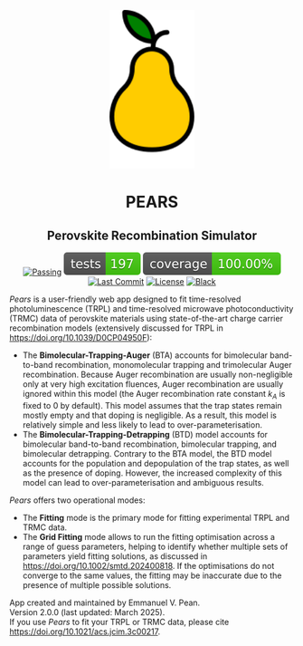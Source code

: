 <p align="center">
  <img src="https://github.com/Emmanuelpean/pears/blob/main/resources/medias/logo.svg" alt="Raft" width="150">
</p>

<h1 align="center">PEARS</h1>
<h2 align="center">Perovskite Recombination Simulator</h2>

<div align="center">

  [![Passing](https://github.com/emmanuelpean/pears/actions/workflows/test.yml/badge.svg?branch=main&event=push)](https://github.com/Emmanuelpean/pears/actions/workflows/test.yml)
  [![Tests Status](./reports/tests/tests-badge.svg?dummy=8484744)](https://emmanuelpean.github.io/pears/reports/tests/report.html?sort=result)
  [![Coverage Status](./reports/coverage/coverage-badge.svg?dummy=8484744)](https://emmanuelpean.github.io/pears/reports/coverage/htmlcov/index.html)
  [![Last Commit](https://img.shields.io/github/last-commit/emmanuelpean/pears/main)](https://github.com/emmanuelpean/pears/commits/main)
  [![License](https://img.shields.io/badge/License-MIT-yellow.svg)](https://opensource.org/licenses/MIT)
  [![Black](https://img.shields.io/badge/code%20style-black-000000.svg)](https://github.com/psf/black)

</div>


*Pears* is a user-friendly web app designed to fit time-resolved photoluminescence (TRPL) and time-resolved microwave 
photoconductivity (TRMC) data of perovskite materials using state-of-the-art charge carrier recombination models 
(extensively discussed for TRPL in https://doi.org/10.1039/D0CP04950F): 
* The **Bimolecular-Trapping-Auger** (BTA) accounts for bimolecular band-to-band recombination, monomolecular trapping and 
trimolecular Auger recombination. Because Auger recombination are usually non-negligible only at very high excitation 
fluences, Auger recombination are usually ignored within this model (the Auger recombination rate constant $k_A$ is 
fixed to 0 by default). This model assumes that the trap states remain mostly empty and that doping is negligible. 
As a result, this model is relatively simple and less likely to lead to over-parameterisation.
* The **Bimolecular-Trapping-Detrapping** (BTD) model accounts for bimolecular band-to-band recombination, bimolecular 
trapping, and bimolecular detrapping. Contrary to the BTA model, the BTD model accounts for the population and 
depopulation of the trap states, as well as the presence of doping. However, the increased complexity of this model can 
lead to over-parameterisation and ambiguous results.

*Pears* offers two operational modes:
* The **Fitting** mode is the primary mode for fitting experimental TRPL and TRMC data.
* The **Grid Fitting** mode allows to run the fitting optimisation across a range of guess parameters, helping to 
identify whether multiple sets of parameters yield fitting solutions, as discussed in https://doi.org/10.1002/smtd.202400818. 
If the optimisations do not converge to the same values, the fitting may be inaccurate due to the presence of multiple 
possible solutions.

App created and maintained by Emmanuel V. Pean.  
Version 2.0.0 (last updated: March 2025).  
If you use *Pears* to fit your TRPL or TRMC data, please cite https://doi.org/10.1021/acs.jcim.3c00217.
